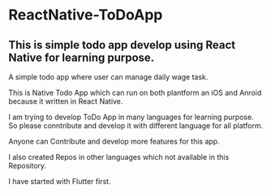 # ReactNative-ToDoApp
This is simple todo app develop using React Native for learning purpose.
----------------

A simple todo app where user can manage daily wage task.

This is Native Todo App which can run on both plantform an iOS and Anroid because it written in React Native.

I am trying to develop ToDo App in many languages for learning purpose. So please conntribute and develop it with different language for all platform.

Anyone can Contribute and develop more features for this app. 

I also created Repos in other languages which not available in this Repository.

I have started with Flutter first.
